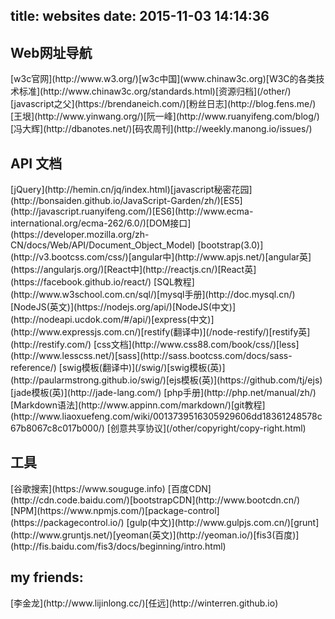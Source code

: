 title: websites
date: 2015-11-03 14:14:36
---

<div class="websites-body">
<h2 id="websitesNav">Web网址导航</h2>
[w3c官网](http://www.w3.org/)[w3c中国](www.chinaw3c.org)[W3C的各类技术标准](http://www.chinaw3c.org/standards.html)[资源归档](/other/)
[javascript之父](https://brendaneich.com/)[粉丝日志](http://blog.fens.me/)[王垠](http://www.yinwang.org/)[阮一峰](http://www.ruanyifeng.com/blog/)[冯大辉](http://dbanotes.net/)[码农周刊](http://weekly.manong.io/issues/)



<h2>API 文档</h2>
[jQuery](http://hemin.cn/jq/index.html)[javascript秘密花园](http://bonsaiden.github.io/JavaScript-Garden/zh/)[ES5](http://javascript.ruanyifeng.com/)[ES6](http://www.ecma-international.org/ecma-262/6.0/)[DOM接口](https://developer.mozilla.org/zh-CN/docs/Web/API/Document_Object_Model)
[bootstrap(3.0)](http://v3.bootcss.com/css/)[angular中](http://www.apjs.net/)[angular英](https://angularjs.org/)[React中](http://reactjs.cn/)[React英](https://facebook.github.io/react/)
[SQL教程](http://www.w3school.com.cn/sql/)[mysql手册](http://doc.mysql.cn/)
[NodeJS(英文)](https://nodejs.org/api/)[NodeJS(中文)](http://nodeapi.ucdok.com/#/api/)[express(中文)](http://www.expressjs.com.cn/)<span class="text-warning">[restify(翻译中)](/node-restify/)</span>[restify英](http://restify.com/)
[css文档](http://www.css88.com/book/css/)[less](http://www.lesscss.net/)[sass](http://sass.bootcss.com/docs/sass-reference/)
<span class="text-warning">[swig模板(翻译中)](/swig/)</span>[swig模板(英)](http://paularmstrong.github.io/swig/)[ejs模板(英)](https://github.com/tj/ejs)[jade模板(英)](http://jade-lang.com/)
[php手册](http://php.net/manual/zh/)
[Markdown语法](http://www.appinn.com/markdown/)[git教程](http://www.liaoxuefeng.com/wiki/0013739516305929606dd18361248578c67b8067c8c017b000/)
[创意共享协议](/other/copyright/copy-right.html)

<h2>工具</h2>
[谷歌搜索](https://www.souguge.info)
[百度CDN](http://cdn.code.baidu.com/)[bootstrapCDN](http://www.bootcdn.cn/)
[NPM](https://www.npmjs.com/)[package-control](https://packagecontrol.io/)
[gulp(中文)](http://www.gulpjs.com.cn/)[grunt](http://www.gruntjs.net/)[yeoman(英文)](http://yeoman.io/)[fis3(百度)](http://fis.baidu.com/fis3/docs/beginning/intro.html)



<h2>my friends:</h2>
[李金龙](http://www.lijinlong.cc/)[任远](http://winterren.github.io)
</div>